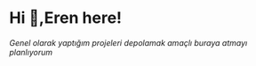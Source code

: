 # Hi 👋,Eren here!
###### Genel olarak yaptığım projeleri depolamak amaçlı buraya atmayı planlıyorum
